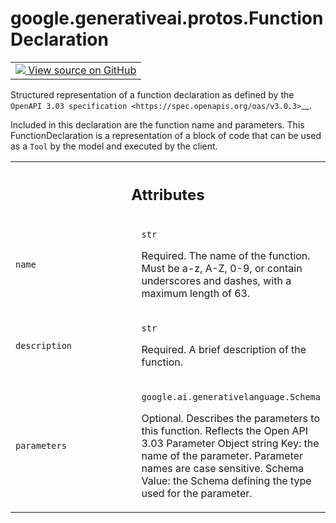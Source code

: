 
# google.generativeai.protos.FunctionDeclaration

<!-- Insert buttons and diff -->

<table class="tfo-notebook-buttons tfo-api nocontent">
<td>
  <a target="_blank" href="https://github.com/googleapis/google-cloud-python/tree/main/packages/google-ai-generativelanguage/google/ai/generativelanguage_v1beta/types/content.py#L535-L578">
    <img src="https://www.tensorflow.org/images/GitHub-Mark-32px.png" />
    View source on GitHub
  </a>
</td>
</table>



Structured representation of a function declaration as defined by the `OpenAPI 3.03 specification <https://spec.openapis.org/oas/v3.0.3>`__.

<!-- Placeholder for "Used in" -->
 Included in
this declaration are the function name and parameters. This
FunctionDeclaration is a representation of a block of code that can
be used as a ``Tool`` by the model and executed by the client.





<!-- Tabular view -->
 <table class="responsive fixed orange">
<colgroup><col width="214px"><col></colgroup>
<tr><th colspan="2"><h2 class="add-link">Attributes</h2></th></tr>

<tr>
<td>

`name`<a id="name"></a>

</td>
<td>

`str`

Required. The name of the function.
Must be a-z, A-Z, 0-9, or contain underscores
and dashes, with a maximum length of 63.

</td>
</tr><tr>
<td>

`description`<a id="description"></a>

</td>
<td>

`str`

Required. A brief description of the
function.

</td>
</tr><tr>
<td>

`parameters`<a id="parameters"></a>

</td>
<td>

`google.ai.generativelanguage.Schema`

Optional. Describes the parameters to this
function. Reflects the Open API 3.03 Parameter
Object string Key: the name of the parameter.
Parameter names are case sensitive. Schema
Value: the Schema defining the type used for the
parameter.


</td>
</tr>
</table>




